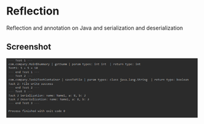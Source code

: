 # Reflection
Reflection and annotation on Java and serialization and deserialization

## Screenshot

![Program result](https://github.com/Vex788/Reflection/blob/master/scrn.png?raw=true)
